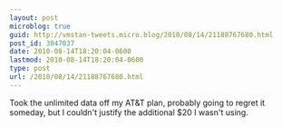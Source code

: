 ```yaml
---
layout: post
microblog: true
guid: http://vmstan-tweets.micro.blog/2010/08/14/21188767680.html
post_id: 3047037
date: 2010-08-14T18:20:04-0600
lastmod: 2010-08-14T18:20:04-0600
type: post
url: /2010/08/14/21188767680.html
---
```

Took the unlimited data off my AT&T plan, probably going to regret it someday, but I couldn't justify the additional $20 I wasn't using.
